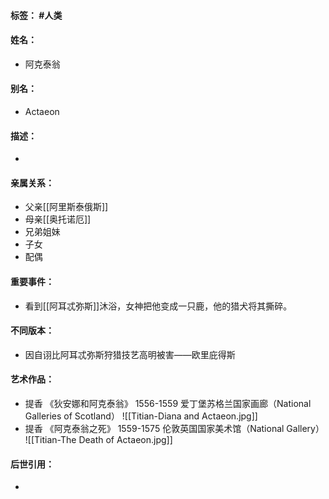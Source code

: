 #### 标签： #人类
#### 姓名：
- 阿克泰翁
#### 别名：
- Actaeon
#### 描述：
- 
#### 亲属关系：
- 父亲[[阿里斯泰俄斯]]
- 母亲[[奥托诺厄]] 
- 兄弟姐妹
- 子女
- 配偶
#### 重要事件：
- 看到[[阿耳忒弥斯]]沐浴，女神把他变成一只鹿，他的猎犬将其撕碎。
#### 不同版本：
- 因自诩比阿耳忒弥斯狩猎技艺高明被害——欧里庇得斯
#### 艺术作品：
- 提香 《狄安娜和阿克泰翁》 1556-1559 爱丁堡苏格兰国家画廊（National Galleries of Scotland）
![[Titian-Diana and Actaeon.jpg]]
- 提香 《阿克泰翁之死》 1559-1575 伦敦英国国家美术馆（National Gallery）
![[Titian-The Death of Actaeon.jpg]]
#### 后世引用：
- 
